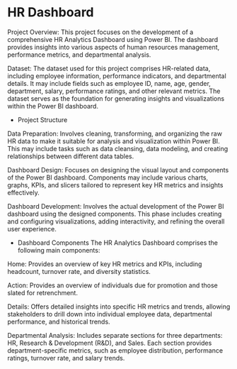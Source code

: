 # HR Dashboard

Project Overview:
This project focuses on the development of a comprehensive HR Analytics Dashboard using Power BI. The dashboard provides insights into various aspects of human resources management, performance metrics, and departmental analysis. 

Dataset:
The dataset used for this project comprises HR-related data, including employee information, performance indicators, and departmental details. It may include fields such as employee ID, name, age, gender, department, salary, performance ratings, and other relevant metrics. The dataset serves as the foundation for generating insights and visualizations within the Power BI dashboard.

- Project Structure

Data Preparation: Involves cleaning, transforming, and organizing the raw HR data to make it suitable for analysis and visualization within Power BI. This may include tasks such as data cleansing, data modeling, and creating relationships between different data tables.

Dashboard Design: Focuses on designing the visual layout and components of the Power BI dashboard. Components may include various charts, graphs, KPIs, and slicers tailored to represent key HR metrics and insights effectively.

Dashboard Development: Involves the actual development of the Power BI dashboard using the designed components. This phase includes creating and configuring visualizations, adding interactivity, and refining the overall user experience.

- Dashboard Components
The HR Analytics Dashboard comprises the following main components:

Home: Provides an overview of key HR metrics and KPIs, including headcount, turnover rate, and diversity statistics.

Action: Provides an overview of individuals due for promotion and those slated for retrenchment.

Details: Offers detailed insights into specific HR metrics and trends, allowing stakeholders to drill down into individual employee data, departmental performance, and historical trends.

Departmental Analysis: Includes separate sections for three departments: HR, Research & Development (R&D), and Sales. Each section provides department-specific metrics, such as employee distribution, performance ratings, turnover rate, and salary trends.
